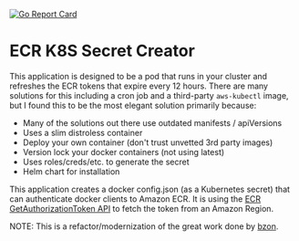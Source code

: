[![Go Report Card](https://goreportcard.com/badge/github.com/panbanda/ecr-k8s-secret-creator)](https://goreportcard.com/report/github.com/panbanda/ecr-k8s-secret-creator)

# ECR K8S Secret Creator

This application is designed to be a pod that runs in your cluster and refreshes the ECR tokens that expire every 12 hours.  There are many solutions for this including a cron job and a third-party `aws-kubectl` image, but I found this to be the most elegant solution primarily because:

- Many of the solutions out there use outdated manifests / apiVersions
- Uses a slim distroless container
- Deploy your own container (don't trust unvetted 3rd party images)
- Version lock your docker containers (not using latest)
- Uses roles/creds/etc. to generate the secret
- Helm chart for installation

This application creates a docker config.json (as a Kubernetes secret) that can authenticate docker clients to Amazon ECR. It is using the [ECR GetAuthorizationToken API](https://docs.aws.amazon.com/AmazonECR/latest/APIReference/API_GetAuthorizationToken.html) to fetch the token from an Amazon Region.

NOTE: This is a refactor/modernization of the great work done by [bzon](https://github.com/bzon/ecr-k8s-secret-creator).
